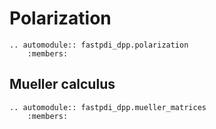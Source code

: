 # Polarization

```{eval-rst}
.. automodule:: fastpdi_dpp.polarization
    :members:
```

## Mueller calculus

```{eval-rst}
.. automodule:: fastpdi_dpp.mueller_matrices
    :members:
```
